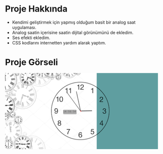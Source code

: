 # Proje Hakkında 

- Kendimi geliştirmek için yapmış olduğum basit bir analog saat uygulaması.
- Analog saatin içerisine saatin dijital görünümünü de ekledim.
- Ses efekti ekledim.
- CSS kodlarını internetten yardım alarak yaptım.

# Proje Görseli

![EkranGörüntüsü](/clock.png)
